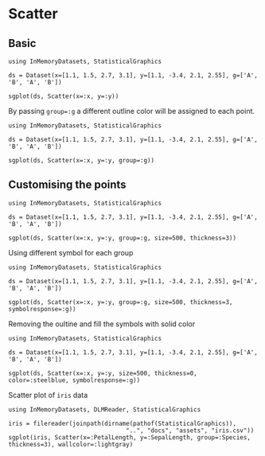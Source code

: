 # Scatter

## Basic

```@example
using InMemoryDatasets, StatisticalGraphics

ds = Dataset(x=[1.1, 1.5, 2.7, 3.1], y=[1.1, -3.4, 2.1, 2.55], g=['A', 'B', 'A', 'B'])

sgplot(ds, Scatter(x=:x, y=:y))
```

By passing `group=:g` a different outline color will be assigned to each point.

```@example
using InMemoryDatasets, StatisticalGraphics

ds = Dataset(x=[1.1, 1.5, 2.7, 3.1], y=[1.1, -3.4, 2.1, 2.55], g=['A', 'B', 'A', 'B'])

sgplot(ds, Scatter(x=:x, y=:y, group=:g))
```

## Customising the points

```@example
using InMemoryDatasets, StatisticalGraphics

ds = Dataset(x=[1.1, 1.5, 2.7, 3.1], y=[1.1, -3.4, 2.1, 2.55], g=['A', 'B', 'A', 'B'])

sgplot(ds, Scatter(x=:x, y=:y, group=:g, size=500, thickness=3))
```

Using different symbol for each group

```@example
using InMemoryDatasets, StatisticalGraphics

ds = Dataset(x=[1.1, 1.5, 2.7, 3.1], y=[1.1, -3.4, 2.1, 2.55], g=['A', 'B', 'A', 'B'])

sgplot(ds, Scatter(x=:x, y=:y, group=:g, size=500, thickness=3, symbolresponse=:g))
```

Removing the oultine and fill the symbols with solid color

```@example
using InMemoryDatasets, StatisticalGraphics

ds = Dataset(x=[1.1, 1.5, 2.7, 3.1], y=[1.1, -3.4, 2.1, 2.55], g=['A', 'B', 'A', 'B'])

sgplot(ds, Scatter(x=:x, y=:y, size=500, thickness=0, color=:steelblue, symbolresponse=:g))
```

Scatter plot of `iris` data

```@example
using InMemoryDatasets, DLMReader, StatisticalGraphics

iris = filereader(joinpath(dirname(pathof(StatisticalGraphics)),
                                 "..", "docs", "assets", "iris.csv"))
sgplot(iris, Scatter(x=:PetalLength, y=:SepalLength, group=:Species, thickness=3), wallcolor=:lightgray)
```